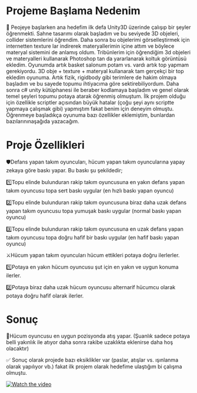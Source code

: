# Projeme Başlama Nedenim
📝 Peojeye başlarken ana hedefim ilk defa Unity3D üzerinde çalışıp bir şeyler öğrenmekti. Sahne tasarımı olarak başladım ve bu seviyede 3D objeleri, collider sistemlerini öğrendim. Daha sonra bu objelerimi görselleştirmek için internetten texture lar indirerek materyallerimin içine attım ve böylece materyal sistemini de anlamış oldum. Tribünlerim için öğrendiğim 3d objeleri ve materyalleri kullanarak Photoshop tan da yararlanarak koltuk görüntüsü ekledim. Oyunumda artık basket salonum potam vs. vardı artık top yapmam gerekiyordu. 3D obje + texture + materyal kullanarak tam gerçekçi bir top ekledim oyunuma. Artık fizik, rigidbody gibi terimlere de hakim olmaya başladım ve bu sayede topumu ihtiyacıma göre sektirebiliyordum. Daha sonra c# unity kütüphanesi ile beraber kodlamaya başladım ve genel olarak temel şeyleri topumu potaya atarak öğrenmiş olmuştum. İlk projem olduğu için özellikle scriptler açısından büyük hatalar (çoğu şeyi aynı scriptte yapmaya çalışmak gibi) yapmıştım fakat benim için deneyim olmuştu. Öğrenmeye başladıkça oyunuma bazı özellikler eklemiştim, bunlardan bazılarınınaşağıda yazacağım.

# Proje Özellikleri
🛡️Defans yapan takım oyuncuları, hücum yapan takım oyuncularına yapay zekaya göre baskı yapar. Bu baskı şu şekildedir;

1️⃣Topu elinde bulunduran rakip takım oyuncusuna en yakın defans yapan takım oyuncusu topa sert baskı uygular (en hızlı baskı yapan oyuncu)

2️⃣Topu elinde bulunduran rakip takım oyuncusuna biraz daha uzak defans yapan takım oyuncusu topa yumuşak baskı uygular (normal baskı yapan oyuncu)

3️⃣Topu elinde bulunduran rakip takım oyuncusuna en uzak defans yapan takım oyuncusu topa doğru hafif bir baskı uygular (en hafif baskı yapan oyuncu)

⚔️Hücum yapan takım oyuncuları hücum ettikleri potaya doğru ilerlerler.

1️⃣Potaya en yakın hücum oyuncusu şut için en yakın ve uygun konuma ilerler.

2️⃣Potaya biraz daha uzak hücum oyuncusu alternarif hücumcu olarak potaya doğru hafif olarak ilerler.

# Sonuç

🎯Hücum oyuncusu en uygun pozisyonda atış yapar. (Şuanlık sadece potaya belli yakınlık ile atıyor daha sonra rakibe uzaklıkta eklenirse daha hoş olacaktır)

✅ Sonuç olarak projede bazı eksiklikler var (paslar, atışlar vs. ışınlanma olarak yapılıyor vb.) fakat ilk projem olarak hedefime ulaştığım bi çalışma olmuştu.

[![Watch the video](https://img.youtube.com/vi/nTQUwghvy5Q/default.jpg)](https://youtu.be/UT_Iwo2xxZ8)

